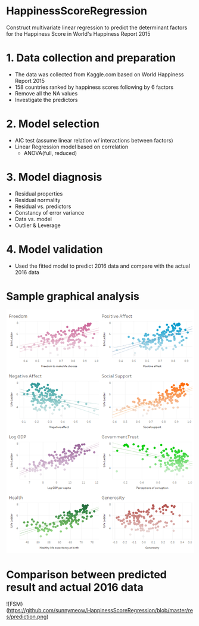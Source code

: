 # HappinessScoreRegression
Construct multivariate linear regression to predict the determinant factors for the Happiness Score in World's Happiness Report 2015

# 1. Data collection and preparation
* The data was collected from Kaggle.com based on World Happiness Report 2015
* 158 countries ranked by happiness scores following by 6 factors
* Remove all the NA values
* Investigate the predictors

# 2. Model selection
* AIC test (assume linear relation w/ interactions between factors)
* Linear Regression model based on correlation
  - ANOVA(full, reduced)

# 3. Model diagnosis
* Residual properties
* Residual normality
* Residual vs. predictors
* Constancy of error variance
* Data vs. model
* Outlier & Leverage

# 4. Model validation
* Used the fitted model to predict 2016 data and compare with the actual 2016 data


# Sample graphical analysis

![FSM](https://github.com/sunnymeow/HappinessScoreRegression/blob/master/res/HS_vs_Predictor.png)

# Comparison between predicted result and actual 2016 data

![FSM}(https://github.com/sunnymeow/HappinessScoreRegression/blob/master/res/prediction.png)
